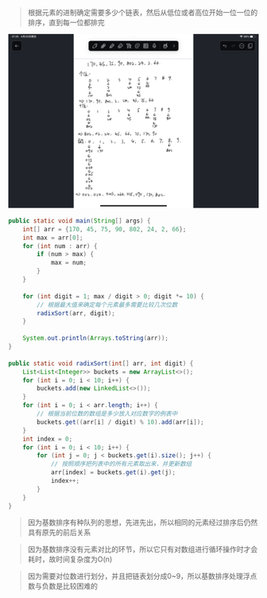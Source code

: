 
>根据元素的进制确定需要多少个链表，然后从低位或者高位开始一位一位的排序，直到每一位都排完

![](images/基数排序/aa641ab4977c61d5f6eb16a4ffbd3635_720.png)

```java
public static void main(String[] args) {  
    int[] arr = {170, 45, 75, 90, 802, 24, 2, 66};  
    int max = arr[0];  
    for (int num : arr) {  
        if (num > max) {  
            max = num;  
        }  
    }  
  
    for (int digit = 1; max / digit > 0; digit *= 10) {  
        // 根据最大值来确定每个元素最多需要比较几次位数  
        radixSort(arr, digit);  
    }  
  
    System.out.println(Arrays.toString(arr));  
}  
  
public static void radixSort(int[] arr, int digit) {  
    List<List<Integer>> buckets = new ArrayList<>();  
    for (int i = 0; i < 10; i++) {  
        buckets.add(new LinkedList<>());  
    }  
    for (int i = 0; i < arr.length; i++) {  
        // 根据当前位数的数组是多少放入对应数字的例表中  
        buckets.get((arr[i] / digit) % 10).add(arr[i]);  
    }  
    int index = 0;  
    for (int i = 0; i < 10; i++) {  
        for (int j = 0; j < buckets.get(i).size(); j++) {  
            // 按照顺序把列表中的所有元素取出来，并更新数组  
            arr[index] = buckets.get(i).get(j);  
            index++;  
        }  
    }  
}
```

>因为基数排序有种队列的思想，先进先出，所以相同的元素经过排序后仍然具有原先的前后关系

>因为基数排序没有元素对比的环节，所以它只有对数组进行循环操作时才会耗时，故时间复杂度为O(n)

>因为需要对位数进行划分，并且把链表划分成0~9，所以基数排序处理浮点数与负数是比较困难的


